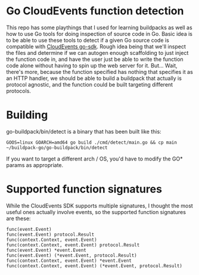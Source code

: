 # Go CloudEvents function detection

This repo has some playthings that I used for learning buildpacks as well as how
to use Go tools for doing inspection of source code in Go. Basic idea is to be
able to use these tools to detect if a given Go source code is compatible with
[CloudEvents go-sdk](https://github.com/cloud-events/sdk-go/). Rough idea being
that we'll inspect the files and determine if we can autogen enough scaffolding
to just inject the function code in, and have the user just be able to write the
function code alone without having to spin up the web server for
it. But... Wait, there's more, because the function specified has nothing that
specifies it as an HTTP handler, we should be able to build a buildpack that
actually is protocol agnostic, and the function could be built targeting
different protocols.

# Building

go-buildpack/bin/detect is a binary that has been built like this:

```shell
GOOS=linux GOARCH=amd64 go build ./cmd/detect/main.go && cp main ~/buildpack-go/go-buildpack/bin/detect
```

If you want to target a different arch / OS, you'd have to modify the GO* params
as appropriate.

# Supported function signatures

While the CloudEvents SDK supports multiple signatures, I thought the most
useful ones actually involve events, so the supported function signatures are
these:

```
func(event.Event)
func(event.Event) protocol.Result
func(context.Context, event.Event)
func(context.Context, event.Event) protocol.Result
func(event.Event) *event.Event
func(event.Event) (*event.Event, protocol.Result)
func(context.Context, event.Event) *event.Event
func(context.Context, event.Event) (*event.Event, protocol.Result)
```
